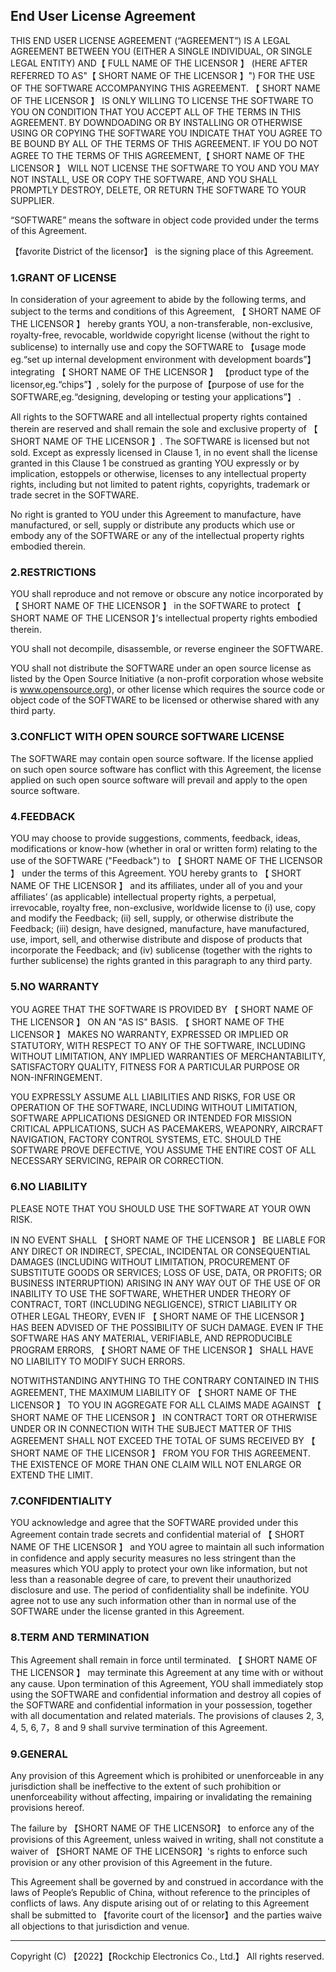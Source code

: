
## End User License Agreement

THIS END USER LICENSE AGREEMENT (“AGREEMENT”) IS A LEGAL AGREEMENT BETWEEN YOU (EITHER A SINGLE INDIVIDUAL, OR SINGLE LEGAL ENTITY) AND【 FULL NAME OF THE LICENSOR 】 (HERE AFTER REFERRED TO AS"【 SHORT NAME OF THE LICENSOR 】") FOR THE USE OF THE SOFTWARE ACCOMPANYING THIS AGREEMENT. 【 SHORT NAME OF THE LICENSOR 】 IS ONLY WILLING TO LICENSE THE SOFTWARE TO YOU ON CONDITION THAT YOU ACCEPT ALL OF THE TERMS IN THIS AGREEMENT. BY DOWNDOADING OR BY INSTALLING OR OTHERWISE USING OR COPYING THE SOFTWARE YOU INDICATE THAT YOU AGREE TO BE BOUND BY ALL OF THE TERMS OF THIS AGREEMENT. IF YOU DO NOT AGREE TO THE TERMS OF THIS AGREEMENT,【 SHORT NAME OF THE LICENSOR 】 WILL NOT LICENSE THE SOFTWARE TO YOU AND YOU MAY NOT INSTALL, USE OR COPY THE SOFTWARE, AND YOU SHALL PROMPTLY DESTROY, DELETE, OR RETURN THE SOFTWARE TO YOUR SUPPLIER.

“SOFTWARE” means the software in object code provided under the terms of this Agreement.

【favorite District of the licensor】 is the signing place of this Agreement.

### 1.GRANT OF LICENSE

In consideration of your agreement to abide by the following terms, and subject to the terms and conditions of this Agreement, 【 SHORT NAME OF THE LICENSOR 】 hereby grants YOU, a non-transferable, non-exclusive, royalty-free, revocable, worldwide copyright license (without the right to sublicense) to internally use and copy the SOFTWARE to 【usage mode eg.“set up internal development environment with development boards”】 integrating 【 SHORT NAME OF THE LICENSOR 】 【product type of the licensor,eg.“chips”】, solely for the purpose of【purpose of use for the SOFTWARE,eg.“designing, developing or testing your applications”】 .  

All rights to the SOFTWARE and all intellectual property rights contained therein are reserved and shall remain the sole and exclusive property of 【 SHORT NAME OF THE LICENSOR 】. The SOFTWARE is licensed but not sold. Except as expressly licensed in Clause 1, in no event shall the license granted in this Clause 1 be construed as granting YOU expressly or by implication, estoppels or otherwise, licenses to any intellectual property rights, including but not limited to patent rights, copyrights, trademark or trade secret in the SOFTWARE.

No right is granted to YOU under this Agreement to manufacture, have manufactured, or sell, supply or distribute any products which use or embody any of the SOFTWARE or any of the intellectual property rights embodied therein.

### 2.RESTRICTIONS

YOU shall reproduce and not remove or obscure any notice incorporated by 【 SHORT NAME OF THE LICENSOR 】 in the SOFTWARE to protect 【 SHORT NAME OF THE LICENSOR 】’s intellectual property rights embodied therein.

YOU shall not decompile, disassemble, or reverse engineer the SOFTWARE.

YOU shall not distribute the SOFTWARE under an open source license as listed by the Open Source Initiative (a non-profit corporation whose website is www.opensource.org), or other license which requires the source code or object code of the SOFTWARE to be licensed or otherwise shared with any third party.

### 3.CONFLICT WITH OPEN SOURCE SOFTWARE LICENSE

The SOFTWARE may contain open source software. If the license applied on such open source software has conflict with this Agreement, the license applied on such open source software will prevail and apply to the open source software. 

### 4.FEEDBACK

YOU may choose to provide suggestions, comments, feedback, ideas, modifications or know-how (whether in oral or written form) relating to the use of the SOFTWARE ("Feedback") to 【 SHORT NAME OF THE LICENSOR 】 under the terms of this Agreement. YOU hereby grants to 【 SHORT NAME OF THE LICENSOR 】 and its affiliates, under all of you and your affiliates’ (as applicable) intellectual property rights, a perpetual, irrevocable, royalty free, non-exclusive, worldwide license to (i) use, copy and modify the Feedback; (ii) sell, supply, or otherwise distribute the Feedback; (iii) design, have designed, manufacture, have manufactured, use, import, sell, and otherwise distribute and dispose of products that incorporate the Feedback; and (iv) sublicense (together with the rights to further sublicense) the rights granted in this paragraph to any third party.

### 5.NO WARRANTY

YOU AGREE THAT THE SOFTWARE IS PROVIDED BY 【 SHORT NAME OF THE LICENSOR 】 ON AN "AS IS" BASIS. 【 SHORT NAME OF THE LICENSOR 】 MAKES NO WARRANTY, EXPRESSED OR IMPLIED OR STATUTORY, WITH RESPECT TO ANY OF THE SOFTWARE, INCLUDING WITHOUT LIMITATION, ANY IMPLIED WARRANTIES OF MERCHANTABILITY, SATISFACTORY QUALITY, FITNESS FOR A PARTICULAR PURPOSE OR NON-INFRINGEMENT.

YOU EXPRESSLY ASSUME ALL LIABILITIES AND RISKS, FOR USE OR OPERATION OF THE SOFTWARE, INCLUDING WITHOUT LIMITATION, SOFTWARE APPLICATIONS DESIGNED OR INTENDED FOR MISSION CRITICAL APPLICATIONS, SUCH AS PACEMAKERS, WEAPONRY, AIRCRAFT NAVIGATION, FACTORY CONTROL SYSTEMS, ETC. SHOULD THE SOFTWARE PROVE DEFECTIVE, YOU ASSUME THE ENTIRE COST OF ALL NECESSARY SERVICING, REPAIR OR CORRECTION.

### 6.NO LIABILITY

PLEASE NOTE THAT YOU SHOULD USE THE SOFTWARE AT YOUR OWN RISK.

IN NO EVENT SHALL 【 SHORT NAME OF THE LICENSOR 】 BE LIABLE FOR ANY DIRECT OR INDIRECT, SPECIAL, INCIDENTAL OR CONSEQUENTIAL DAMAGES (INCLUDING WITHOUT LIMITATION, PROCUREMENT OF SUBSTITUTE GOODS OR SERVICES; LOSS OF USE, DATA, OR PROFITS; OR BUSINESS INTERRUPTION) ARISING IN ANY WAY OUT OF THE USE OF OR INABILITY TO USE THE SOFTWARE, WHETHER UNDER THEORY OF CONTRACT, TORT (INCLUDING NEGLIGENCE), STRICT LIABILITY OR OTHER LEGAL THEORY, EVEN IF 【 SHORT NAME OF THE LICENSOR 】 HAS BEEN ADVISED OF THE POSSIBILITY OF SUCH DAMAGE. EVEN IF THE SOFTWARE HAS ANY MATERIAL, VERIFIABLE, AND REPRODUCIBLE PROGRAM ERRORS, 【 SHORT NAME OF THE LICENSOR 】 SHALL HAVE NO LIABILITY TO MODIFY SUCH ERRORS.

NOTWITHSTANDING ANYTHING TO THE CONTRARY CONTAINED IN THIS AGREEMENT, THE MAXIMUM LIABILITY OF 【 SHORT NAME OF THE LICENSOR 】 TO YOU IN AGGREGATE FOR ALL CLAIMS MADE AGAINST 【 SHORT NAME OF THE LICENSOR 】 IN CONTRACT TORT OR OTHERWISE UNDER OR IN CONNECTION WITH THE SUBJECT MATTER OF THIS AGREEMENT SHALL NOT EXCEED THE TOTAL OF SUMS RECEIVED BY 【 SHORT NAME OF THE LICENSOR 】 FROM YOU FOR THIS AGREEMENT. THE EXISTENCE OF MORE THAN ONE CLAIM WILL NOT ENLARGE OR EXTEND THE LIMIT.

### 7.CONFIDENTIALITY

YOU acknowledge and agree that the SOFTWARE provided under this Agreement contain trade secrets and confidential material of 【 SHORT NAME OF THE LICENSOR 】 and YOU agree to maintain all such information in confidence and apply security measures no less stringent than the measures which YOU apply to protect your own like information, but not less than a reasonable degree of care, to prevent their unauthorized disclosure and use. The period of confidentiality shall be indefinite. YOU agree not to use any such information other than in normal use of the SOFTWARE under the license granted in this Agreement.

### 8.TERM AND TERMINATION

This Agreement shall remain in force until terminated. 【 SHORT NAME OF THE LICENSOR 】 may terminate this Agreement at any time with or without any cause. Upon termination of this Agreement, YOU shall immediately stop using the SOFTWARE and confidential information and destroy all copies of the SOFTWARE and confidential information in your possession, together with all documentation and related materials. The provisions of clauses 2, 3, 4, 5, 6, 7，8 and 9 shall survive termination of this Agreement.

### 9.GENERAL

Any provision of this Agreement which is prohibited or unenforceable in any jurisdiction shall be ineffective to the extent of such prohibition or unenforceability without affecting, impairing or invalidating the remaining provisions hereof.

The failure by 【SHORT NAME OF THE LICENSOR】 to enforce any of the provisions of this Agreement, unless waived in writing, shall not constitute a waiver of 【SHORT NAME OF THE LICENSOR】's rights to enforce such provision or any other provision of this Agreement in the future.

This Agreement shall be governed by and construed in accordance with the laws of People’s Republic of China, without reference to the principles of conflicts of laws. Any dispute arising out of or relating to this Agreement shall be submitted to 【favorite court of the licensor】and the parties waive all objections to that jurisdiction and venue.

--------------------------------------------------------------------

Copyright (C) 【2022】【Rockchip Electronics Co., Ltd.】 All rights reserved.

 